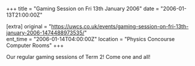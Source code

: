 +++
title = "Gaming Session on Fri 13th January 2006"
date = "2006-01-13T21:00:00Z"

[extra]
original = "https://uwcs.co.uk/events/gaming-session-on-fri-13th-january-2006-1474488973535/"    
ent_time = "2006-01-14T04:00:00Z"
location = "Physics Concourse Computer Rooms"
+++

Our regular gaming sessions of Term 2\! Come one and all\!

